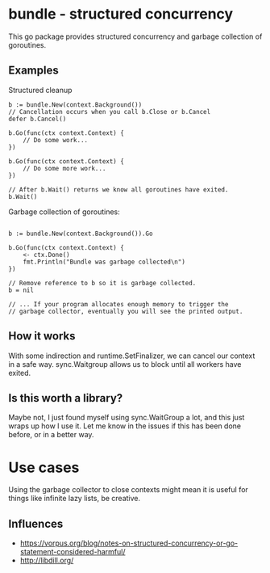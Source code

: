 # bundle - structured concurrency

This go package provides structured concurrency and garbage collection of goroutines.

## Examples

Structured cleanup

```
b := bundle.New(context.Background())
// Cancellation occurs when you call b.Close or b.Cancel
defer b.Cancel()

b.Go(func(ctx context.Context) {
    // Do some work...
})

b.Go(func(ctx context.Context) {
    // Do some more work...
})

// After b.Wait() returns we know all goroutines have exited.
b.Wait()
```

Garbage collection of goroutines:

```

b := bundle.New(context.Background()).Go

b.Go(func(ctx context.Context) {
    <- ctx.Done()
    fmt.Println("Bundle was garbage collected\n")
})

// Remove reference to b so it is garbage collected.
b = nil

// ... If your program allocates enough memory to trigger the
// garbage collector, eventually you will see the printed output. 
```


## How it works

With some indirection and runtime.SetFinalizer, we can cancel our context in a safe way. sync.Waitgroup
allows us to block until all workers have exited.

## Is this worth a library?

Maybe not, I just found myself using sync.WaitGroup a lot, and this just wraps up how I use it.
Let me know in the issues if this has been done before, or in a better way.

# Use cases

Using the garbage collector to close contexts might mean it is useful for things like infinite lazy
lists, be creative.

## Influences

- https://vorpus.org/blog/notes-on-structured-concurrency-or-go-statement-considered-harmful/
- http://libdill.org/